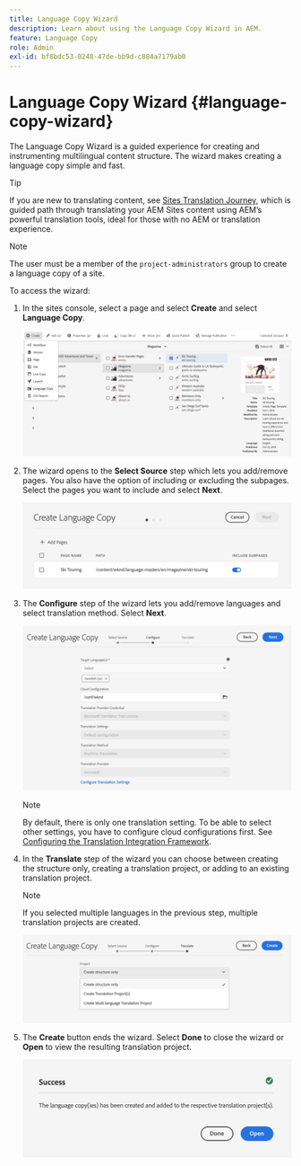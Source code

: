 ```yaml
---
title: Language Copy Wizard
description: Learn about using the Language Copy Wizard in AEM.
feature: Language Copy
role: Admin
exl-id: bf8bdc53-0248-47de-bb9d-c884a7179ab0
---
```

# Language Copy Wizard {#language-copy-wizard}

The Language Copy Wizard is a guided experience for creating and instrumenting multilingual content structure. The wizard makes creating a language copy simple and fast.

>[!TIP]
>
>If you are new to translating content, see [Sites Translation Journey,](/help/journey-sites/translation/overview.md) which is guided path through translating your AEM Sites content using AEM’s powerful translation tools, ideal for those with no AEM or translation experience.

>[!NOTE]
>
>The user must be a member of the `project-administrators` group to create a language copy of a site.

To access the wizard:

1. In the sites console, select a page and select **Create** and select **Language Copy**.

   ![Create language copy from wizard](../assets/language-copy-wizard.png)

1. The wizard opens to the **Select Source** step which lets you add/remove pages. You also have the option of including or excluding the subpages. Select the pages you want to include and select **Next**.

   ![Adding pages with the wizard](../assets/language-copy-wizard-add-pages.png)

1. The **Configure** step of the wizard lets you add/remove languages and select translation method. Select **Next**.

   ![Configure step of wizard](../assets/language-copy-wizard-configure.png)

   >[!NOTE]
   >
   >By default, there is only one translation setting. To be able to select other settings, you have to configure cloud configurations first. See [Configuring the Translation Integration Framework](integration-framework.md).

1. In the **Translate** step of the wizard you can choose between creating the structure only, creating a translation project, or adding to an existing translation project.

   >[!NOTE]
   >
   >If you selected multiple languages in the previous step, multiple translation projects are created.

   ![Translation step of wizard](../assets/language-copy-wizard-translate.png)

1. The **Create** button ends the wizard. Select **Done** to close the wizard or **Open** to view the resulting translation project.

   ![End wizard](../assets/language-copy-wizard-done.png)
